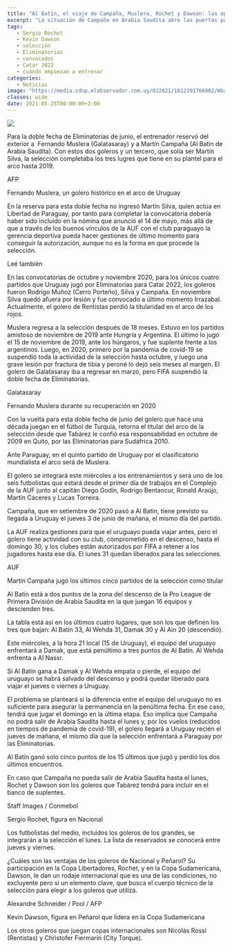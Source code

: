 ```yaml
---
title: "Al Batín, el viaje de Campaña, Muslera, Rochet y Dawson: las opciones que tiene Tabárez para el arco de Uruguay ante Paraguay"
excerpt: "La situación de Campaña en Arabia Saudita abre las puertas para que los goleros de Nacional y Peñarol estén el jueves ante Paraguay en las Eliminatorias; ¿qué ocurre en las convocatoria de los arqueros de la selección?"
tags:
   - Sergio Rochet
   - Kevin Dawson
   - selección
   - Eliminatorias
   - convocados
   - Catar 2022
   - cuándo empiezan a entrenar
categories:
   - Noticias
image: "https://media.cdnp.elobservador.com.uy/022021/1612391766002/WhatsApp-Image-2021-02-03-at-19.29.46.jpeg?&cw=1170"
classes: wide
date: 2021-05-25T00:00:00+2:00
---
```



<img src="https://media.cdnp.elobservador.com.uy/022021/1612391766002/WhatsApp-Image-2021-02-03-at-19.29.46.jpeg?&cw=1170">


Para la doble fecha de Eliminatorias de junio, el entrenador reservó del exterior a  Fernando Muslera (Galatasaray) y a Martín Campaña (Al Batin de Arabia Saudita). Con estos dos goleros y un tercero, que solía ser Martín Silva, la selección completaba los tres lugres que tiene en su plantel para el arco hasta 2019.





AFP


Fernando Muslera, un golero histórico en el arco de Uruguay





En la reserva para esta doble fecha no ingresó Martín Silva, quien actúa en Libertad de Paraguay, por tanto para completar la convocatoria debería haber sido incluido en la nómina que anunció el 14 de mayo, más allá de que a través de los buenos vínculos de la AUF con el club paraguayo la gerencia deportiva pueda hacer gestiones de último momento para conseguir la autorización, aunque no es la forma en que procede la selección.


Leé también


En las convocatorias de octubre y noviembre 2020, para los únicos cuatro partidos que Uruguay jugó por Eliminatorias para Catar 2022, los goleros fueron Rodrigo Muñoz (Cerro Porteño), Silva y Campaña. En noviembre Silva quedó afuera por lesión y fue convocado a último momento Irrazabal. Actualmente, el golero de Rentistas perdió la titularidad en el arco de los rojos.


Muslera regresa a la selección después de 18 meses. Estuvo en los partidos amistoso de noviembre de 2019 ante Hungría y Argentina. El último lo jugó el 15 de noviembre de 2019, ante los húngaros, y fue suplente frente a los argentinos. Luego, en 2020, primero por la pandemia de covid-19 se suspendió toda la actividad de la selección hasta octubre, y luego una grave lesión por fractura de tibia y peroné lo dejó seis meses al margen. El golero de Galatasaray iba a regresar en marzo, pero FIFA suspendió la doble fecha de Eliminatorias.





Galatasaray


Fernando Muslera durante su recuperación en 2020





Con la vuelta para esta doble fecha de junio del golero que hace una década juegan en el fútbol de Turquía, retorna el titular del arco de la selección desde que Tabárez le confió esa responsabilidad en octubre de 2009 en Quito, por las Eliminatorias para Sudáfrica 2010.


Ante Paraguay, en el quinto partido de Uruguay por el clasificatorio mundialista el arco será de Muslera.


El golero se integrará este miércoles a los entrenamientos y será uno de los seis futbolistas que estará desde el primer día de trabajos en el Complejo de la AUF junto al capitán Diego Godín, Rodrigo Bentancur, Ronald Araújo, Martín Cáceres y Lucas Torreira.


Campaña, que en setiembre de 2020 pasó a Al Batin, tiene previsto su llegada a Uruguay el jueves 3 de junio de mañana, el mismo día del partido.


La AUF realiza gestiones para que el uruguayo pueda viajar antes, pero el golero tiene actividad con su club, comprometido en el descenso, hasta el domingo 30, y los clubes están autorizados por FIFA a retener a los jugadores hasta ese día. El lunes 31 quedan liberados para las selecciones.





AUF


Martín Campaña jugó los últimos cinco partidos de la selección como titular





Al Batin está a dos puntos de la zona del descenso de la Pro League de Primera División de Arabia Saudita en la que juegan 16 equipos y descienden tres.


La tabla está así en los últimos cuatro lugares, que son los que definen los tres que bajan: Al Batín 33, Al Wehda 31, Damak 30 y Al Ain 20 (descendió).


Este miércoles, a la hora 21 local (15 de Uruguay), el equipo del uruguayo enfrentará a Damak, que está penúltimo a tres puntos de Al Batín. Al Wehda enfrenta a Al Nassr.


Si Al Batin gana a Damak y Al Wehda empata o pierde, el equipo del uruguayo se habrá salvado del descenso y podrá quedar liberado para viajar el jueves o viernes a Uruguay.


El problema se planteará si la diferencia entre el equipo del uruguayo no es suficiente para asegurar la permanencia en la penúltima fecha. En ese caso, tendrá que jugar el domingo en la última etapa. Eso implica que Campaña no podrá salir de Arabia Saudita hasta el lunes y, por los vuelos (reducidos en tiempos de pandemia de covid-19), el golero llegará a Uruguay recién el jueves de mañana, el mismo día que la selección enfrentará a Paraguay por las Eliminatorias.


Al Batín ganó solo cinco puntos de los 15 últimos que jugó y perdió los dos últimos encuentros.


En caso que Campaña no pueda salir de Arabia Saudita hasta el lunes, Rochet y Dawson son los goleros que Tabárez tendrá para incluir en el banco de suplentes.





Staff Images / Conmebol


Sergio Rochet, figura en Nacional





Los futbolistas del medio, incluidos los goleros de los grandes, se integrarán a la selección el lunes. La lista de reservados se conocerá entre jueves y viernes.


¿Cuáles son las ventajas de los goleros de Nacional y Peñarol? Su participación en la Copa Libertadores, Rochet, y en la Copa Sudamericana, Dawson, le dan un rodaje internacional que es una de las condiciones, no excluyente pero si un elemento clave, que busca el cuerpo técnico de la selección para elegir a los goleros que utiliza.





Alexandre Schneider / Pool / AFP


Kevin Dawson, figura en Peñarol que lidera en la Copa Sudamericana





Los otros goleros que juegan copas internacionales son Nicolás Rossi (Rentistas) y Christofer Fiermarín (City Torque).


